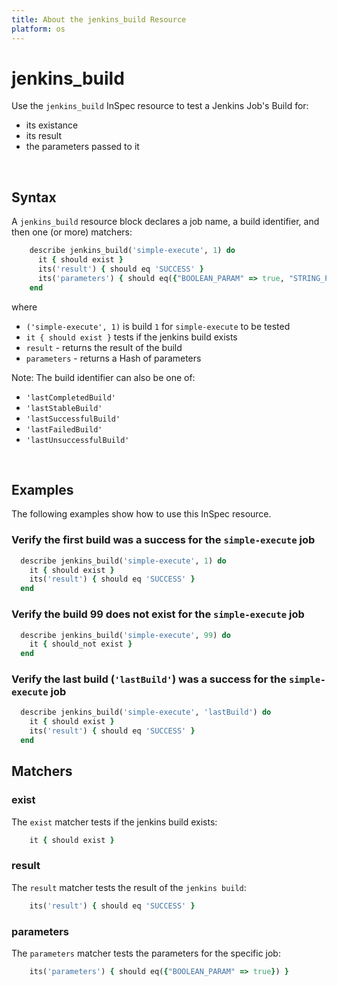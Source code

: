 ```yaml
---
title: About the jenkins_build Resource
platform: os
---
```


# jenkins_build

Use the `jenkins_build` InSpec resource to test a Jenkins Job's Build for:
- its existance
- its result
- the parameters passed to it

<br>

## Syntax

A `jenkins_build` resource block declares a job name, a build identifier, and then one (or more) matchers:

```ruby
    describe jenkins_build('simple-execute', 1) do
      it { should exist }
      its('result') { should eq 'SUCCESS' }
      its('parameters') { should eq({"BOOLEAN_PARAM" => true, "STRING_PARAM" => "meeseeks"}) }
    end
```

where

* `('simple-execute', 1)` is build `1` for `simple-execute` to be tested
* `it { should exist }` tests if the jenkins build exists
* `result` - returns the result of the build
* `parameters` - returns a Hash of parameters

Note: The build identifier can also be one of:
- `'lastCompletedBuild'`
- `'lastStableBuild'`
- `'lastSuccessfulBuild'`
- `'lastFailedBuild'`
- `'lastUnsuccessfulBuild'`

<br>

## Examples

The following examples show how to use this InSpec resource.

### Verify the first build was a success for the `simple-execute` job

```ruby
  describe jenkins_build('simple-execute', 1) do
    it { should exist }
    its('result') { should eq 'SUCCESS' }
  end
```

### Verify the build 99 does not exist for the `simple-execute` job

```ruby
  describe jenkins_build('simple-execute', 99) do
    it { should_not exist }
  end
```

### Verify the last build (`'lastBuild'`) was a success for the `simple-execute` job

```ruby
  describe jenkins_build('simple-execute', 'lastBuild') do
    it { should exist }
    its('result') { should eq 'SUCCESS' }
  end
```

## Matchers

### exist

The `exist` matcher tests if the jenkins build exists:
```ruby
    it { should exist }
```

### result

The `result` matcher tests the result of the `jenkins build`:
```ruby
    its('result') { should eq 'SUCCESS' }
```

### parameters

The `parameters` matcher tests the parameters for the specific job:
```ruby
    its('parameters') { should eq({"BOOLEAN_PARAM" => true}) }
```
